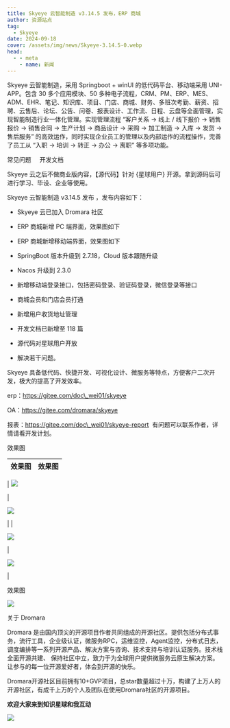 ```yaml
---
title: Skyeye 云智能制造 v3.14.5 发布，ERP 商城
author: 资源站点
tag:
  - Skyeye
date: 2024-09-18
cover: /assets/img/news/Skyeye-3.14.5-0.webp
head:
  - - meta
    - name: 新闻
---
```


Skyeye 云智能制造，采用 Springboot + winUI 的低代码平台、移动端采用 UNI-APP。包含 30 多个应用模块、50 多种电子流程，CRM、PM、ERP、MES、ADM、EHR、笔记、知识库、项目、门店、商城、财务、多班次考勤、薪资、招聘、云售后、论坛、公告、问卷、报表设计、工作流、日程、云盘等全面管理，实现智能制造行业一体化管理。实现管理流程 “客户关系 -> 线上 / 线下报价 -> 销售报价 -> 销售合同 -> 生产计划 -> 商品设计 -> 采购 -> 加工制造 -> 入库 -> 发货 -> 售后服务” 的高效运作，同时实现企业员工的管理以及内部运作的流程操作，完善了员工从 “入职 -> 培训 -> 转正 -> 办公 -> 离职” 等多项功能。

常见问题     开发文档

Skyeye 云之后不做商业版内容，【源代码】针对 {星球用户} 开源。拿到源码后可进行学习、毕设、企业等使用。

Skyeye 云智能制造 v3.14.5 发布 ，发布内容如下：

*   Skyeye 云已加入 Dromara 社区
    
*   ERP 商城新增 PC 端界面，效果图如下
    
*   ERP 商城新增移动端界面，效果图如下
    
*   SpringBoot 版本升级到 2.7.18，Cloud 版本跟随升级
    
*   Nacos 升级到 2.3.0
    
*   新增移动端登录接口，包括密码登录、验证码登录，微信登录等接口
    
*   商城会员和门店会员打通
    
*   新增用户收货地址管理
    
*   开发文档已新增至 118 篇
    
*   源代码对星球用户开放
    
*   解决若干问题。
    

Skyeye 具备低代码、快捷开发、可视化设计、微服务等特点，方便客户二次开发，极大的提高了开发效率。

erp：https://gitee.com/doc\_wei01/skyeye

OA：https://gitee.com/dromara/skyeye

报表：https://gitee.com/doc\_wei01/skyeye-report  有问题可以联系作者，详情请看开发计划。

效果图

| 效果图 | 效果图 |
| --- | --- |
| 
![](/assets/img/news/Skyeye-3.14.5-0.webp)

 | 

![](/assets/img/news/Skyeye-3.14.5-1.webp)

 |
| 

![](/assets/img/news/Skyeye-3.14.5-2.webp)

 | 

![](/assets/img/news/Skyeye-3.14.5-3.webp)

 |

效果图

![](/assets/img/news/Skyeye-3.14.5-4.webp)

关于 Dromara

Dromara 是由国内顶尖的开源项目作者共同组成的开源社区。提供包括分布式事务，流行工具，企业级认证，微服务RPC，运维监控，Agent监控，分布式日志，调度编排等一系列开源产品、解决方案与咨询、技术支持与培训认证服务。技术栈全面开源共建、 保持社区中立，致力于为全球用户提供微服务云原生解决方案。让参与的每一位开源爱好者，体会到开源的快乐。

  

Dromara开源社区目前拥有10+GVP项目，总star数量超过十万，构建了上万人的开源社区，有成千上万的个人及团队在使用Dromara社区的开源项目。

**欢迎大家来到知识星球和我互动**

![](/assets/img/qrcode_zsxq.webp)